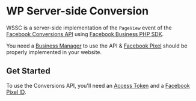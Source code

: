 # WP Server-side Conversion 

WSSC is a server-side implementation of the `PageView` event of the [Facebook Conversions API](https://developers.facebook.com/docs/marketing-api/conversions-api) using [Facebook Business PHP SDK](https://github.com/facebook/facebook-php-business-sdk).

You need a [Business Manager](https://business.facebook.com/) to use the API &amp; [Facebook Pixel](https://www.facebook.com/business/help/952192354843755?id=1205376682832142) should be properly implemented in your website. 

## Get Started

To use the Conversions API, you'll need an [Access Token](https://developers.facebook.com/docs/marketing-api/conversions-api/get-started#via-events-manager) and a [Facebook Pixel ID](https://developers.facebook.com/docs/marketing-api/conversions-api/get-started#via-events-manager).
